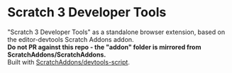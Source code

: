 # Scratch 3 Developer Tools
"Scratch 3 Developer Tools" as a standalone browser extension, based on the editor-devtools Scratch Addons addon.  
**Do not PR against this repo - the "addon" folder is mirrored from ScratchAddons/ScratchAddons.**  
Built with [ScratchAddons/devtools-script](https://github.com/ScratchAddons/devtools-script).
